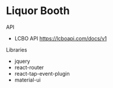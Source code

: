 # Liquor Booth

API 
* LCBO API https://lcboapi.com/docs/v1


Libraries
* jquery
* react-router
* react-tap-event-plugin
* material-ui


